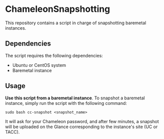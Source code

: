 # ChameleonSnapshotting

This repository contains a script in charge of snapshotting baremetal instances.

## Dependencies

The script requires the following dependencies:
* Ubuntu or CentOS system
* Baremetal instance

## Usage

**Use this script from a baremetal instance**. To snapshot a baremetal instance, simply run the script with the following command:

```
sudo bash cc-snapshot <snapshot_name>
```

It will ask for your Chameleon password, and after few minutes, a snapshot will be uploaded on the Glance corresponding to the instance's site (UC or TACC).
